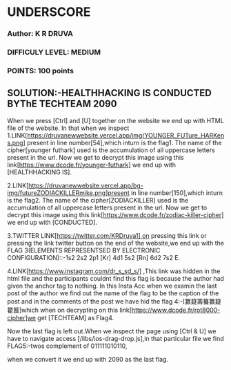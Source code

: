 # UNDERSCORE
### Author: K R DRUVA
### DIFFICULY LEVEL: MEDIUM
### POINTS: 100 points

## SOLUTION:-HEALTHHACKING IS CONDUCTED BYThE TECHTEAM 2090

When we press [Ctrl] and [U] together  on the website we end up with HTML file of the  website.
In that when we inspect 
1.LINK[https://druvanewwebsite.vercel.app/img/YOUNGER_FUTure_HARKens.png] present in line number[54],which inturn is the flag1.
The name of the cipher[younger futhark] used is the accumulation of all uppercase letters present in the url.
Now we get to decrypt this image using this link[https://www.dcode.fr/younger-futhark] we end up with [HEALTHHACKING IS].


2.LINK[https://druvanewwebsite.vercel.app/bg-img/futureZODIACKILLERmike.png]present in line number[150],which inturn is the flag2.
The name of the cipher[ZODIACKILLER] used is the accumulation of all uppercase letters present in the url.
Now we get to decrypt this image using this link[https://www.dcode.fr/zodiac-killer-cipher] we end up with [CONDUCTED].


3.TWITTER LINK[https://twitter.com/KRDruva1],on pressing this link or pressing the link twitter button on the end of the website,we end up with the FLAG 3(ELEMENTS REPRESENTSED BY ELECTRONIC CONFIGURATION)::-1s2 2s2 2p1 [Kr] 4d1 5s2 [Rn] 6d2 7s2 E.


4.LINK[https://www.instagram.com/dr_s_sd_s/] ,This link was hidden in the html file and the participants couldnt find this flag is because the author had given the anchor tag to nothing.
In this Insta Acc when we examin the last post of the author we find out the name of the flag to be the caption of the post and in the comments of the post we have hid the flag 4:-[籝籎籌籑籝籎籊籖]which when on decrypting  on this link[https://www.dcode.fr/rot8000-cipher]we get [TECHTEAM] as Flag4.


Now the last flag is left out.When we inspect the page using [Ctrl & U] we have to navigate access [/libs/ios-drag-drop.js],in that particular file we find FLAG5:-twos complement of 011111010110,

when we convert it we end up with 2090 as the last flag.
